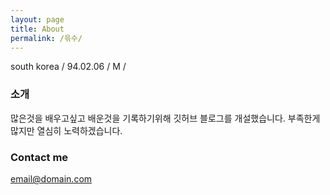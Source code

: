 ```yaml
---
layout: page
title: About
permalink: /윾수/
---
```


south korea / 94.02.06 / M / 

### 소개

많은것을 배우고싶고 배운것을 기록하기위해 깃허브 블로그를 개설했습니다.
부족한게 많지만 열심히 노력하겠습니다.

### Contact me

[email@domain.com](mailto:kimdia2000@gmail.com)
